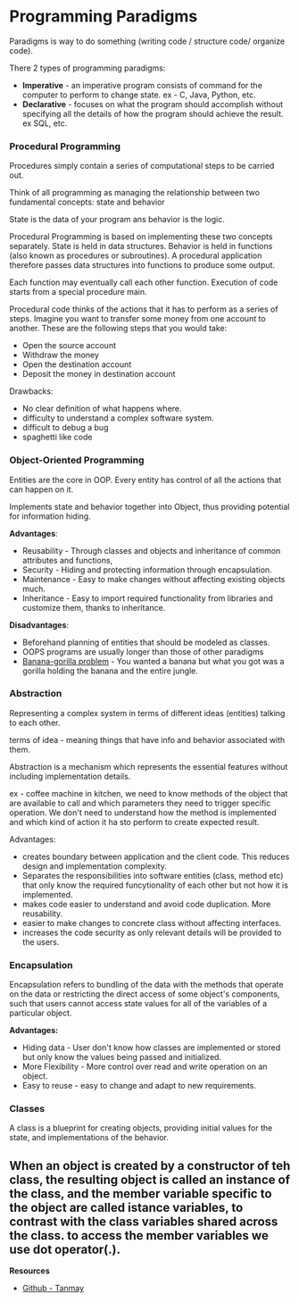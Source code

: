 # Programming Paradigms

Paradigms is way to do something (writing code / structure code/ organize code).

There 2 types of programming paradigms:
* **Imperative** - an imperative program consists of command for the computer to perform to change state. ex - C, Java, Python, etc.
* **Declarative** - focuses on what the program should accomplish without specifying all the details of how the program should achieve the result. ex SQL, etc.

### Procedural Programming

Procedures simply contain a series of computational steps to be carried out.

Think of all programming as managing the relationship between two fundamental concepts: state and behavior

State is the data of your program ans behavior is the logic.

Procedural Programming is based on implementing these two concepts separately.
State is held in data structures.
Behavior is held in functions (also known as procedures or subroutines). 
A procedural application therefore passes data structures into functions to produce some output.

Each function may eventually call each other function. Execution of code starts from a special procedure main.

Procedural code thinks of the actions that it has to perform as a series of steps. Imagine you want to transfer some money from one account to another. These are the following steps that you would take:
* Open the source account
* Withdraw the money
* Open the destination account
* Deposit the money in destination account

Drawbacks:
* No clear definition of what happens where.
* difficulty to understand a complex software system.
* difficult to debug a bug
* spaghetti like code

### Object-Oriented Programming

Entities are the core in OOP. 
Every entity has control of all the actions that can happen on it.

Implements state and behavior together into Object, thus providing potential for information hiding.

**Advantages**:
* Reusability - Through classes and objects and inheritance of common attributes and functions,
* Security - Hiding and protecting information through encapsulation.
* Maintenance - Easy to make changes without affecting existing objects much.
* Inheritance - Easy to import required functionality from libraries and customize them, thanks to inheritance.

**Disadvantages**:
* Beforehand planning of entities that should be modeled as classes.
* OOPS programs are usually longer than those of other paradigms
* [Banana-gorilla problem](https://dev.to/efpage/what-s-wrong-with-the-gorilla-2l4j#:~:text=Joe%20Armstrong%2C%20the%20principal%20inventor,and%20the%20entire%20jungle.%22.) - You wanted a banana but what you got was a gorilla holding the banana and the entire jungle.

### Abstraction
Representing a complex system in terms of different ideas (entities) talking to each other.

terms of idea - meaning things that have info and behavior associated with them.

Abstraction is a mechanism which represents the essential features without including implementation details.

ex - coffee machine in kitchen, we need to know methods of the object that are available to call and which parameters they need to trigger specific operation. 
We don't need to understand how the method is implemented and which kind of action it ha sto perform to create expected result.

Advantages:
* creates boundary between application and the client code. This reduces design and implementation complexity.
* Separates the responsibilities into software entities (class, method etc) that only know the required funcytionality of each other but not how it is implemented.
* makes code easier to understand and avoid code duplication. More reusability.
* easier to make changes to concrete class without affecting interfaces.
* increases the code security as only relevant details will be provided to the users.

### Encapsulation
Encapsulation refers to bundling of the data with the methods that operate on the data or restricting the direct access of some object's components, such that users cannot access state values for all of the variables of a particular object.

**Advantages:**
* Hiding data - User don't know how classes are implemented or stored but only know the values being passed and initialized.
* More Flexibility - More control over read and write operation on an object.
* Easy to reuse - easy to change and adapt to new requirements.

### Classes
A class is a blueprint for creating objects, providing initial values for the state, and implementations of the behavior.

When an object is created by a constructor of teh class, the resulting object is called an instance of the class, and the member variable specific to the object are called istance variables, to contrast with the class variables shared across the class.
to access the member variables we use dot operator(.).
------------------------------------------------




**Resources**
* [Github - Tanmay](https://github.com/kanmaytacker/fundamentals/blob/2023/august/advanced/oop/notes/01-oop-introduction.md)